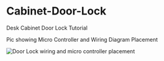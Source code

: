 # Cabinet-Door-Lock
Desk Cabinet Door Lock Tutorial

Pic showing Micro Controller and Wiring Diagram Placement

![Door Lock wiring and micro controller placement](https://github.com/user-attachments/assets/ee343109-af58-478a-892c-054874536e73)


